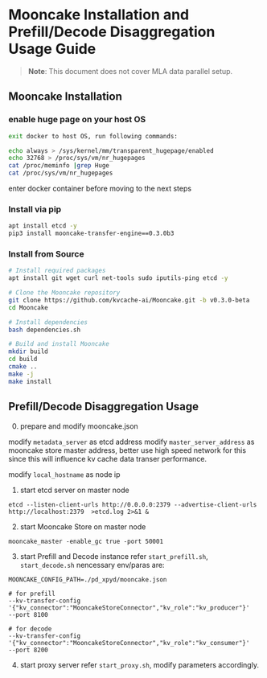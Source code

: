 # Mooncake Installation and Prefill/Decode Disaggregation Usage Guide
> **Note**: This document does not cover MLA data parallel setup.

## Mooncake Installation

### enable huge page on your host OS
```bash
exit docker to host OS, run following commands:

echo always > /sys/kernel/mm/transparent_hugepage/enabled
echo 32768 > /proc/sys/vm/nr_hugepages
cat /proc/meminfo |grep Huge
cat /proc/sys/vm/nr_hugepages
```
enter docker container before moving to the next steps

### Install via pip
```bash
apt install etcd -y
pip3 install mooncake-transfer-engine==0.3.0b3
```

### Install from Source
```bash
# Install required packages
apt install git wget curl net-tools sudo iputils-ping etcd -y

# Clone the Mooncake repository
git clone https://github.com/kvcache-ai/Mooncake.git -b v0.3.0-beta
cd Mooncake

# Install dependencies
bash dependencies.sh

# Build and install Mooncake
mkdir build
cd build
cmake ..
make -j
make install
```

## Prefill/Decode Disaggregation Usage

0. prepare and modify mooncake.json

modify `metadata_server` as etcd address
modify `master_server_address` as mooncake store master address, better use high speed network for this since this will influence kv cache data transer performance.

modify `local_hostname` as node ip

1. start etcd server on master node
```
etcd --listen-client-urls http://0.0.0.0:2379 --advertise-client-urls http://localhost:2379  >etcd.log 2>&1 &
```

2. start Mooncake Store on master node
```
mooncake_master -enable_gc true -port 50001
```

3. start Prefill and Decode instance
refer `start_prefill.sh`, `start_decode.sh`
nencessary env/paras are:
```
MOONCAKE_CONFIG_PATH=./pd_xpyd/mooncake.json

# for prefill
--kv-transfer-config '{"kv_connector":"MooncakeStoreConnector","kv_role":"kv_producer"}' 
--port 8100

# for decode
--kv-transfer-config '{"kv_connector":"MooncakeStoreConnector","kv_role":"kv_consumer"}'
--port 8200
```

4. start proxy server
refer `start_proxy.sh`, modify parameters accordingly.
